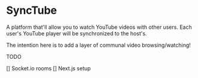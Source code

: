 # SyncTube
A platform that'll allow you to watch YouTube videos with other users. Each user's YouTube player will be synchronized to the host's.

The intention here is to add a layer of communal video browsing/watching!




TODO

[] Socket.io rooms
[] Next.js setup